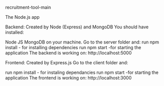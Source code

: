 recruitment-tool-main

The Node.js app

Backend: Created by Node (Express) and MongoDB You should have installed:

Node JS
MongoDB on your machine. Go to the server folder and:
run npm install - for installing dependencies
run npm start -for starting the application
The backend is working on: http://localhost:5000

Frontend: Created by Express.js Go to the client folder and:

run npm install - for instaling dependancies
run npm start -for starting the application
The frontend is working on: http://localhost:3000
